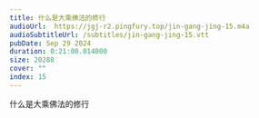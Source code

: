 ```yaml
---
title: 什么是大乘佛法的修行
audioUrl:  https://jgj-r2.pingfury.top/jin-gang-jing-15.m4a
audioSubtitleUrl: /subtitles/jin-gang-jing-15.vtt
pubDate: Sep 29 2024
duration: 0:21:00.014000
size: 20288
cover: ""
index: 15
---
```

什么是大乘佛法的修行